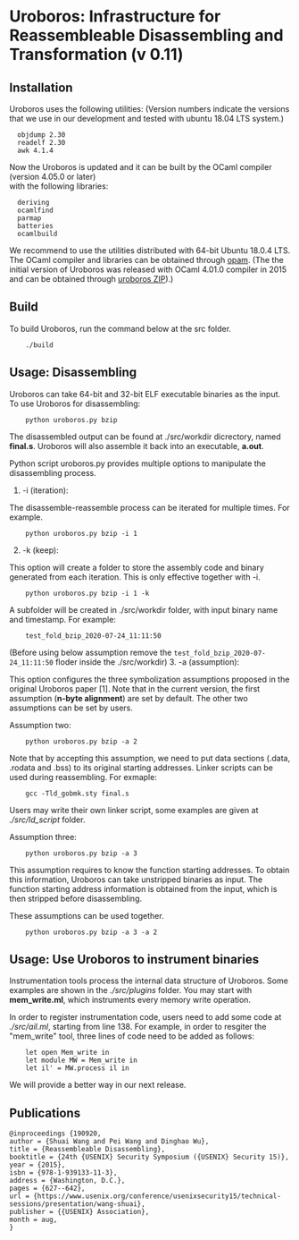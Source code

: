 # Uroboros: Infrastructure for Reassembleable Disassembling and Transformation (v 0.11)

## Installation

Uroboros uses the following utilities:
(Version numbers indicate the versions that we use in our development and tested with ubuntu 18.04 LTS system.)
```
  objdump 2.30
  readelf 2.30
  awk 4.1.4
```
Now the Uroboros is updated and it can be built by the OCaml compiler (version 4.05.0 or later)   
with the following libraries:
```
  deriving 
  ocamlfind 
  parmap 
  batteries 
  ocamlbuild 
```
We recommend to use the utilities distributed with 64-bit Ubuntu 18.0.4 LTS. 
The OCaml compiler and libraries can be obtained through
[opam](https://opam.ocaml.org/).
(The the initial version of Uroboros was released with OCaml 4.01.0 compiler in 2015 and can be obtained through [uroboros ZIP](https://github.com/s3team/uroboros/blob/master/uroboros-OCaml%20_4.01.0.zip)).)
## Build

To build Uroboros, run the command below at the src folder.
```
    ./build
```
## Usage: Disassembling

Uroboros can take 64-bit and 32-bit ELF executable binaries as the
input. To use Uroboros for disassembling:
```
    python uroboros.py bzip
```
The disassembled output can be found at ./src/workdir dicrectory, named
**final.s**. Uroboros will also assemble it back into an executable,
**a.out**.

Python script uroboros.py provides multiple options to manipulate the
disassembling process.

1. -i (iteration):

The disassemble-reassemble process can be iterated for
multiple times. For example.
```
    python uroboros.py bzip -i 1
```
2. -k (keep):

This option will create a folder to store the assembly code and binary
generated from each iteration.  This is only effective together with -i.
```
    python uroboros.py bzip -i 1 -k
```
A subfolder will be created in ./src/workdir folder, with input binary name and
timestamp. For example:
```
    test_fold_bzip_2020-07-24_11:11:50
```
(Before using below assumption remove the `test_fold_bzip_2020-07-24_11:11:50` floder inside the ./src/workdir)
3. -a (assumption):

This option configures the three symbolization assumptions proposed in
the original Uroboros paper [1]. Note that in the current version, the
first assumption (**n-byte alignment**) are set by default. The other
two assumptions can be set by users.

Assumption two:
```
    python uroboros.py bzip -a 2
```
Note that by accepting this assumption, we need to put data sections (.data,
.rodata and .bss) to its original starting addresses. Linker scripts can be
used during reassembling. For exmaple:
```
    gcc -Tld_gobmk.sty final.s
```
Users may write their own linker script, some examples are given at
*./src/ld_script* folder.


Assumption three:
```
    python uroboros.py bzip -a 3
```

This assumption requires to know the function starting addresses. To
obtain this information, Uroboros can take unstripped binaries
as input. The function starting address information is obtained from
the input, which is then stripped before disassembling.


These assumptions can be used together.
```
    python uroboros.py bzip -a 3 -a 2
```

## Usage: Use Uroboros to instrument binaries

Instrumentation tools process the internal data structure of
Uroboros. Some examples are shown in the *./src/plugins* folder. You
may start with **mem_write.ml**, which instruments every memory write
operation.

In order to register instrumentation code, users need to add some
code at *./src/ail.ml*, starting from line 138. For example, in order to
resgiter the "mem_write" tool, three lines of code need to be added as follows:
```
    let open Mem_write in
    let module MW = Mem_write in
    let il' = MW.process il in
```
We will provide a better way in our next release.

## Publications
```
@inproceedings {190920,
author = {Shuai Wang and Pei Wang and Dinghao Wu},
title = {Reassembleable Disassembling},
booktitle = {24th {USENIX} Security Symposium ({USENIX} Security 15)},
year = {2015},
isbn = {978-1-939133-11-3},
address = {Washington, D.C.},
pages = {627--642},
url = {https://www.usenix.org/conference/usenixsecurity15/technical-sessions/presentation/wang-shuai},
publisher = {{USENIX} Association},
month = aug,
}
```